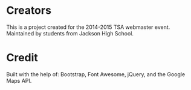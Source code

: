 # Creators

This is a project created for the 2014-2015 TSA webmaster event. Maintained by students from Jackson High School.

# Credit

Built with the help of: 
Bootstrap, Font Awesome, jQuery, and the Google Maps API.